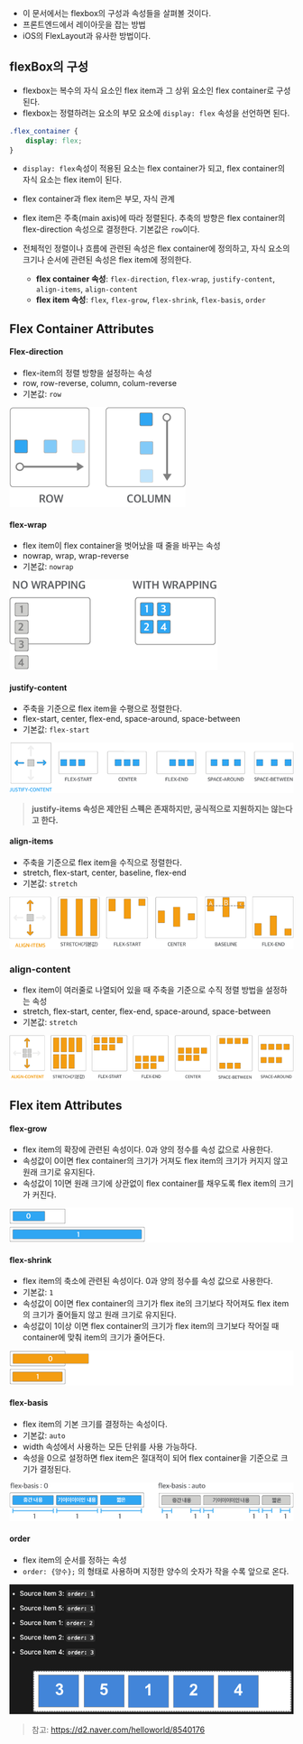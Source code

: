 - 이 문서에서는 flexbox의 구성과 속성들을 살펴볼 것이다.
- 프론트엔드에서 레이아웃을 잡는 방법
- iOS의 FlexLayout과 유사한 방법이다.
## flexBox의 구성
- flexbox는 복수의 자식 요소인 flex item과 그 상위 요소인 flex container로 구성된다.
- flexbox는 정렬하려는 요소의 부모 요소에 `display: flex` 속성을 선언하면 된다.
```css
.flex_container {
	display: flex;
}
```
- `display: flex`속성이 적용된 요소는 flex container가 되고, flex container의 자식 요소는 flex item이 된다.
- flex container과 flex item은 부모, 자식 관계

- flex item은 주축(main axis)에 따라 정렬된다. 추축의 방향은 flex container의 flex-direction 속성으로 결정한다. 기본값은 `row`이다.
- 전체적인 정렬이나 흐름에 관련된 속성은 flex container에 정의하고, 자식 요소의 크기나 순서에 관련된 속성은 flex item에 정의한다.
	- **flex container 속성**: `flex-direction`, `flex-wrap`, `justify-content`, `align-items`, `align-content`
	- **flex item 속성**: `flex`, `flex-grow`, `flex-shrink`, `flex-basis`, `order`

## Flex Container Attributes
#### Flex-direction
- flex-item의 정렬 방향을 설정하는 속성
- row, row-reverse, column, colum-reverse
- 기본값: `row`

![](images/Pasted%20image%2020240730115247.png)
#### flex-wrap
- flex item이 flex container을 벗어났을 때 줄을 바꾸는 속성
- nowrap, wrap, wrap-reverse
- 기본값: `nowrap`

![](images/Pasted%20image%2020240730115841.png)
#### justify-content
- 주축을 기준으로 flex item을 수평으로 정렬한다.
- flex-start, center, flex-end, space-around, space-between
- 기본값: `flex-start`

![](images/Pasted%20image%2020240730120428.png)
> **justify-items 속성은 제안된 스펙은 존재하지만, 공식적으로 지원하지는 않는다고 한다.**

#### align-items
- 주축을 기준으로 flex item을 수직으로 정렬한다.
- stretch, flex-start, center, baseline, flex-end
- 기본값: `stretch`

![](images/Pasted%20image%2020240730120702.png)
 
### align-content
- flex item이 여러줄로 나열되어 있을 때 주축을 기준으로 수직 정렬 방법을 설정하는 속성
- stretch, flex-start, center, flex-end, space-around, space-between
- 기본값: `stretch`

![](images/Pasted%20image%2020240730121214.png)
## Flex item Attributes
#### flex-grow
- flex item의 확장에 관련된 속성이다. 0과 양의 정수를 속성 값으로 사용한다.
- 속성값이 0이면 flex container의 크기가 거져도 flex item의 크기가 커지지 않고 원래 크기로 유지된다.
- 속성값이 1이면 원래 크기에 상관없이 flex container를 채우도록 flex item의 크기가 커진다.

![](images/Pasted%20image%2020240730123112.png)
#### flex-shrink
- flex item의 축소에 관련된 속성이다. 0과 양의 정수를 속성 값으로 사용한다. 
- 기본값: `1`
- 속성값이 0이면 flex container의 크기가 flex ite의 크기보다 작어져도 flex item의 크기가 줄어들지 않고 원래 크기로 유지된다.
- 속성값이 1이상 이면 flex container의 크기가 flex item의 크기보다 작어질 때 container에 맞춰 item의 크기가 줄어든다.

![](images/Pasted%20image%2020240730123401.png)
#### flex-basis
- flex item의 기본 크기를 결정하는 속성이다.
- 기본값: `auto`
- width 속성에서 사용하는 모든 단위를 사용 가능하다.
- 속성을 0으로 설정하면 flex item은 절대적이 되어 flex container을 기준으로 크기가 결정된다.

![](images/Pasted%20image%2020240730125022.png)
#### order
- flex item의 순서를 정하는 속성
- `order: {양수};` 의 형태로 사용하며 지정한 양수의 숫자가 작을 수록 앞으로 온다.

![](images/Pasted%20image%2020240730181527.png)

> 참고: https://d2.naver.com/helloworld/8540176